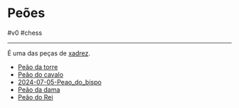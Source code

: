 
# Peões
#v0 #chess 

---
É uma das peças de [xadrez](api/2024/07/2024-07-06-Xadrez.md).

- [Peão da torre](_insight/Peão%20da%20torre.md)
- [Peão do cavalo](_insight/Peão%20do%20cavalo.md)
- [2024-07-05-Peao_do_bispo](_insight/2024/07/2024-07-05-Peao_do_bispo.md)
- [Peão da dama](_insight/Peão%20da%20dama.md)
- [Peão do Rei](_insight/Peão%20do%20Rei.md)

